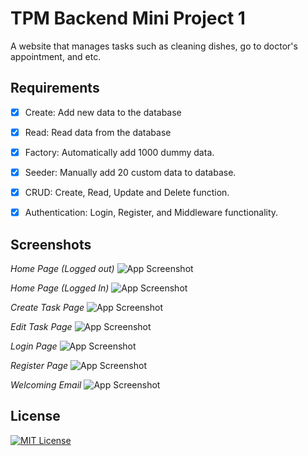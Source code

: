 
# TPM Backend Mini Project 1

A website that manages tasks such as cleaning dishes, go to doctor's appointment, and etc.




## Requirements


* [x]  Create: Add new data to the database
* [x]  Read: Read data from the database
* [x]  Factory: Automatically add 1000 dummy data.
* [x]  Seeder: Manually add 20 custom data to database.
* [x]  CRUD: Create, Read, Update and Delete function.
* [x]  Authentication: Login, Register, and Middleware functionality.

 

## Screenshots

*Home Page (Logged out)*
![App Screenshot](https://cdn.discordapp.com/attachments/1149346541136511056/1313842310181687346/image.png?ex=67519a80&is=67504900&hm=0d320f0d125fbfcfbb06e8c06d28a88047ba6c7bfe51c162cc798cb1f9141a94&)

*Home Page (Logged In)*
![App Screenshot](https://cdn.discordapp.com/attachments/1149346541136511056/1313842534329487411/image.png?ex=67519ab6&is=67504936&hm=554386aef80550e5e48b6d1a0a0ffafd35ff010e2e5ee720c8870684830a2d81&)

*Create Task Page*
![App Screenshot](https://cdn.discordapp.com/attachments/1149346541136511056/1313842608992161874/image.png?ex=67519ac7&is=67504947&hm=f2a25e3315684fa6cfa91467d6123871091bf116c2d07ef2d420e8b7c2cc68a5&)

*Edit Task Page*
![App Screenshot](https://cdn.discordapp.com/attachments/1149346541136511056/1313842643456757770/image.png?ex=67519ad0&is=67504950&hm=dd7a1554b90307fdaa42389aa1e3d4c52025ef2036f4b7d79e1fc221bdb14a7e&)

*Login Page*
![App Screenshot](https://cdn.discordapp.com/attachments/1149346541136511056/1313578422345400393/image.png?ex=6750a4bc&is=674f533c&hm=00830c9dac2ccbdfb4cfd8d9b10308de3affde9d4a6b48f9f67f218345801860&)

*Register Page*
![App Screenshot](https://cdn.discordapp.com/attachments/1149346541136511056/1313578463646453922/image.png?ex=6750a4c6&is=674f5346&hm=fdbb1b7ca4b3ed4a98535fbaa16eef7b9368ffedc86885f0ad7eeae762b919bc&)

*Welcoming Email*
![App Screenshot](https://cdn.discordapp.com/attachments/1149346541136511056/1313842909618896976/image.png?ex=67519b0f&is=6750498f&hm=aeccb1b08a6d198ad7b9078dcd85804e9b045db7636af6b10fc66348b212b387&)


## License

[![MIT License](https://img.shields.io/badge/License-MIT-green.svg)](https://choosealicense.com/licenses/mit/)
